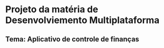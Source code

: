 # Projeto da matéria de Desenvolviemento Multiplataforma 

## Tema: Aplicativo de controle de finanças
